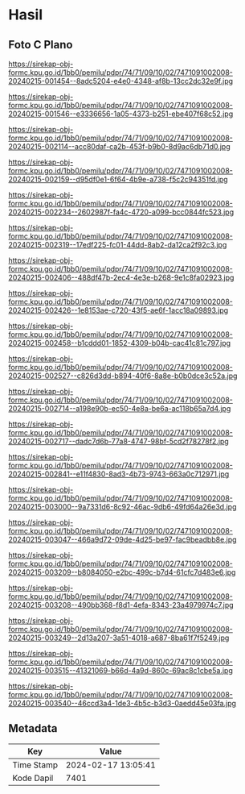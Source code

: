 # Hasil

## Foto C Plano

https://sirekap-obj-formc.kpu.go.id/1bb0/pemilu/pdpr/74/71/09/10/02/7471091002008-20240215-001454--8adc5204-e4e0-4348-af8b-13cc2dc32e9f.jpg

https://sirekap-obj-formc.kpu.go.id/1bb0/pemilu/pdpr/74/71/09/10/02/7471091002008-20240215-001546--e3336656-1a05-4373-b251-ebe407f68c52.jpg

https://sirekap-obj-formc.kpu.go.id/1bb0/pemilu/pdpr/74/71/09/10/02/7471091002008-20240215-002114--acc80daf-ca2b-453f-b9b0-8d9ac6db71d0.jpg

https://sirekap-obj-formc.kpu.go.id/1bb0/pemilu/pdpr/74/71/09/10/02/7471091002008-20240215-002159--d95df0e1-6f64-4b9e-a738-f5c2c94351fd.jpg

https://sirekap-obj-formc.kpu.go.id/1bb0/pemilu/pdpr/74/71/09/10/02/7471091002008-20240215-002234--2602987f-fa4c-4720-a099-bcc0844fc523.jpg

https://sirekap-obj-formc.kpu.go.id/1bb0/pemilu/pdpr/74/71/09/10/02/7471091002008-20240215-002319--17edf225-fc01-44dd-8ab2-da12ca2f92c3.jpg

https://sirekap-obj-formc.kpu.go.id/1bb0/pemilu/pdpr/74/71/09/10/02/7471091002008-20240215-002406--488df47b-2ec4-4e3e-b268-9e1c8fa02923.jpg

https://sirekap-obj-formc.kpu.go.id/1bb0/pemilu/pdpr/74/71/09/10/02/7471091002008-20240215-002426--1e8153ae-c720-43f5-ae6f-1acc18a09893.jpg

https://sirekap-obj-formc.kpu.go.id/1bb0/pemilu/pdpr/74/71/09/10/02/7471091002008-20240215-002458--b1cddd01-1852-4309-b04b-cac41c81c797.jpg

https://sirekap-obj-formc.kpu.go.id/1bb0/pemilu/pdpr/74/71/09/10/02/7471091002008-20240215-002527--c826d3dd-b894-40f6-8a8e-b0b0dce3c52a.jpg

https://sirekap-obj-formc.kpu.go.id/1bb0/pemilu/pdpr/74/71/09/10/02/7471091002008-20240215-002714--a198e90b-ec50-4e8a-be6a-ac118b65a7d4.jpg

https://sirekap-obj-formc.kpu.go.id/1bb0/pemilu/pdpr/74/71/09/10/02/7471091002008-20240215-002717--dadc7d6b-77a8-4747-98bf-5cd2f78278f2.jpg

https://sirekap-obj-formc.kpu.go.id/1bb0/pemilu/pdpr/74/71/09/10/02/7471091002008-20240215-002841--e11f4830-8ad3-4b73-9743-663a0c712971.jpg

https://sirekap-obj-formc.kpu.go.id/1bb0/pemilu/pdpr/74/71/09/10/02/7471091002008-20240215-003000--9a7331d6-8c92-46ac-9db6-49fd64a26e3d.jpg

https://sirekap-obj-formc.kpu.go.id/1bb0/pemilu/pdpr/74/71/09/10/02/7471091002008-20240215-003047--466a9d72-09de-4d25-be97-fac9beadbb8e.jpg

https://sirekap-obj-formc.kpu.go.id/1bb0/pemilu/pdpr/74/71/09/10/02/7471091002008-20240215-003209--b8084050-e2bc-499c-b7d4-61cfc7d483e6.jpg

https://sirekap-obj-formc.kpu.go.id/1bb0/pemilu/pdpr/74/71/09/10/02/7471091002008-20240215-003208--490bb368-f8d1-4efa-8343-23a4979974c7.jpg

https://sirekap-obj-formc.kpu.go.id/1bb0/pemilu/pdpr/74/71/09/10/02/7471091002008-20240215-003249--2d13a207-3a51-4018-a687-8ba61f7f5249.jpg

https://sirekap-obj-formc.kpu.go.id/1bb0/pemilu/pdpr/74/71/09/10/02/7471091002008-20240215-003515--41321069-b66d-4a9d-860c-69ac8c1cbe5a.jpg

https://sirekap-obj-formc.kpu.go.id/1bb0/pemilu/pdpr/74/71/09/10/02/7471091002008-20240215-003540--46ccd3a4-1de3-4b5c-b3d3-0aedd45e03fa.jpg


## Metadata

| Key        | Value               |
| ---------- | ------------------- |
| Time Stamp | 2024-02-17 13:05:41 |
| Kode Dapil | 7401                |



